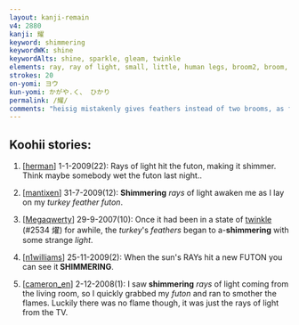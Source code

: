 ```yaml
---
layout: kanji-remain
v4: 2880
kanji: 耀
keyword: shimmering
keywordWK: shine
keywordAlts: shine, sparkle, gleam, twinkle
elements: ray, ray of light, small, little, human legs, broom2, broom, feathers, wings, turkey
strokes: 20
on-yomi: ヨウ
kun-yomi: かがや.く、 ひかり
permalink: /耀/
comments: "heisig mistakenly gives feathers instead of two brooms, as for 櫂 oar (which heisig mistakes for 燿 twinkle)"
---
```


## Koohii stories: 

1) [<a href="http://kanji.koohii.com/profile/herman">herman</a>] 1-1-2009(22): Rays of light hit the futon, making it shimmer. Think maybe somebody wet the futon last night..

2) [<a href="http://kanji.koohii.com/profile/mantixen">mantixen</a>] 31-7-2009(12): <strong>Shimmering</strong> <em>rays</em> of light awaken me as I lay on my <em>turkey feather futon</em>.

3) [<a href="http://kanji.koohii.com/profile/Megaqwerty">Megaqwerty</a>] 29-9-2007(10): Once it had been in a state of <a href="../v4/2534.html">twinkle</a> (#2534 燿) for awhile, the <em>turkey</em>&#039;s <em>feathers</em> began to a-<strong>shimmering</strong> with some strange <em>light</em>.

4) [<a href="http://kanji.koohii.com/profile/n1williams">n1williams</a>] 25-11-2009(2): When the sun&#039;s RAYs hit a new FUTON you can see it<strong> SHIMMERING</strong>.

5) [<a href="http://kanji.koohii.com/profile/cameron_en">cameron_en</a>] 2-12-2008(1): I saw<strong> shimmering</strong> <em>rays</em> of light coming from the living room, so I quickly grabbed my <em>futon</em> and ran to smother the flames. Luckily there was no flame though, it was just the rays of light from the TV.

